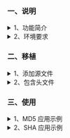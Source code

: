 ﻿<!-- +++
author = "XT"
comments = false
date  = "2023-02-27"
draft = false
share = false
image = ""
menu  = ""
slug  = ""
title = "MD5、SHA 摘要算法"
+++ -->

### 一、说明

<details close=""><summary>1、功能简介</summary>

包含 MD5、SHA1、SHA224、SHA256、SHA512 非常适合嵌入式工程使用，单文件，无耦合。  

SHA 系列算法：

* 20字节 结果：SHA1；
* 32字节 结果：SHA224、SHA256；
* 64字节 结果：SHA384、SHA512、SHA512/224、SHA512/256；

SHA、MD5、AES、DES 摘要/加密算法简介：

* SHA　不可逆过程的摘要算法，结果是【20字节】【32字节】【64字节】，主要用途有：验证消息完整性，安全访问认证，数据签名。
* MD5　不可逆过程的摘要算法，结果是 128位【16字节】，主要用途有：验证消息完整性，安全访问认证，数据签名。
* AES　新一代的对称加密算法，密钥长度可以选择 128位【16字节】，192位【24字节】和 256位【32字节】密钥。
* DES　比较老的对称加密算法，密钥长度是 56位【7字节】。一共有三个参数入口：原文，密钥，加密模式。
* 3DES 比较老的对称加密算法，加长了密钥长度，可以为 112位【14字节】 或 168位【21字节】。
* RSA　非对称加密，有公钥和私钥。公钥可公开给公众对数据加密，私钥则是私人对数据解密不能公开。  

资源：[gitee 仓库](https://gitee.com/honrun_he/md5-sha1-sha224-sha256-sha384-sha512)、[mbedtls 库](https://github.com/ARMmbed/mbedtls "MbedTLS 前身是 PolarSLL，现已被 ARM 公司收购，是开源加密算法库， 由 C 语言编写的，没有外部依赖，是嵌入式系统最理想加密算法库，支持 Apache 2.0 license 或者 GPL 2.0 license 双重许可，可以自由应用于商业项目中。开源加密算法库还有 OpenSSL、WolfSSL、MesaLink。")  

</details>

<details close=""><summary>2、环境要求</summary>

|  环境  |  要求  |
| :----- | :----- |
| 软件环境 | 无特别要求 |
| 硬件环境 | 有一定要求 |
| 依赖环境 | 无特别要求 |

</details>

### 二、移植

<details close=""><summary>1、添加源文件</summary>

将模块源文件、文件包含路径添加到工程，示例：

![添加源文件到工程](./img/20230227_2_01.png)

</details>

<details close=""><summary>2、包含头文件</summary>

在使用模块的应用程序中加入头文件包含，示例：  

```c
#include "md5.h"
#include "sha1.h"
#include "sha256.h"
#include "sha512.h"
```

</details>

### 三、使用

<details close=""><summary>1、MD5 应用示例</summary>

```c
#include "md5.h"

//int i;
uint8_t datsrc[] = {"safkjsdawifkasfhwfkaldfahhfa"}; //要运算的数据
uint8_t result[16]; //结果寄存器

// 方式一：
if (0 != mbedtls_md5_ret(datsrc, sizeof(datsrc)-1, result))
{
	printf("return error!\n");
}/*
for(i=0; i<16; i++) 
{
	printf("%02x", result[i]);
}
printf("\n------------------------\n");*/

int32_t res1, res2, res3;
mbedtls_md5_context ctx;

// 方式二：
res1 = mbedtls_md5_starts_ret(&ctx);                           //初始化
res2 = mbedtls_md5_update_ret(&ctx, datsrc, sizeof(datsrc)-1); //导入数据（此处可以多次导入多段数据） 【备注：进行初步分组加密】
res3 = mbedtls_md5_finish_ret(&ctx, result);                   //计算并输出 16 字节 MD5 到 result[]【备注：进行后序的补足】
if ((res1 != 0) || (res2 != 0) || (res3 != 0))
{
	printf("return error!\n");
}/*
for(i=0; i<16; i++) 
{
	printf("%02x", result[i]);
}
printf("\n------------------------\n");*/
```

</details>

<details close=""><summary>2、SHA 应用示例</summary>

```c
#include "sha512.h"

//int i;
uint8_t datsrc[] = {"safkjsdawifkasfhwfkaldfahhfa"}; //要运算的数据（注:不包括结束符!）
uint8_t result[64]; //结果寄存器

// 方式一：
if (0 != mbedtls_sha512_ret(datsrc, sizeof(datsrc)-1, result, 0/*SHA-512*/))
{
	printf("return error!\n");
}/*
for(i=0; i<64; i++) 
{
	printf("%02x", result[i]);
}
printf("\n------------------------\n");*/

int32_t res1, res2, res3;
mbedtls_sha512_context ctx;

// 方式二：
res1 = mbedtls_sha512_starts_ret(&ctx, 0/*SHA-512*/);             //初始化
res2 = mbedtls_sha512_update_ret(&ctx, datsrc, sizeof(datsrc)-1); //导入数据（此处可以多次导入多段数据） 【备注：进行初步分组加密】
res3 = mbedtls_sha512_finish_ret(&ctx, result);                   //计算并输出 16 字节 MD5 到 result[]【备注：进行后序的补足】
if ((res1 != 0) || (res2 != 0) || (res3 != 0))
{
	printf("return error!\n");
}/*
for(i=0; i<64; i++) 
{
	printf("%02x", result[i]);
}
printf("\n------------------------\n");*/
```

</details>

